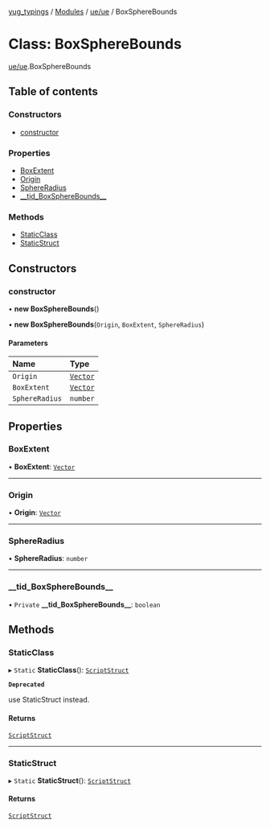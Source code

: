 [yug_typings](../README.md) / [Modules](../modules.md) / [ue/ue](../modules/ue_ue.md) / BoxSphereBounds

# Class: BoxSphereBounds

[ue/ue](../modules/ue_ue.md).BoxSphereBounds

## Table of contents

### Constructors

- [constructor](ue_ue.BoxSphereBounds.md#constructor)

### Properties

- [BoxExtent](ue_ue.BoxSphereBounds.md#boxextent)
- [Origin](ue_ue.BoxSphereBounds.md#origin)
- [SphereRadius](ue_ue.BoxSphereBounds.md#sphereradius)
- [\_\_tid\_BoxSphereBounds\_\_](ue_ue.BoxSphereBounds.md#__tid_boxspherebounds__)

### Methods

- [StaticClass](ue_ue.BoxSphereBounds.md#staticclass)
- [StaticStruct](ue_ue.BoxSphereBounds.md#staticstruct)

## Constructors

### constructor

• **new BoxSphereBounds**()

• **new BoxSphereBounds**(`Origin`, `BoxExtent`, `SphereRadius`)

#### Parameters

| Name | Type |
| :------ | :------ |
| `Origin` | [`Vector`](ue_ue_s.Vector.md) |
| `BoxExtent` | [`Vector`](ue_ue_s.Vector.md) |
| `SphereRadius` | `number` |

## Properties

### BoxExtent

• **BoxExtent**: [`Vector`](ue_ue_s.Vector.md)

___

### Origin

• **Origin**: [`Vector`](ue_ue_s.Vector.md)

___

### SphereRadius

• **SphereRadius**: `number`

___

### \_\_tid\_BoxSphereBounds\_\_

• `Private` **\_\_tid\_BoxSphereBounds\_\_**: `boolean`

## Methods

### StaticClass

▸ `Static` **StaticClass**(): [`ScriptStruct`](ue_ue.ScriptStruct.md)

**`Deprecated`**

use StaticStruct instead.

#### Returns

[`ScriptStruct`](ue_ue.ScriptStruct.md)

___

### StaticStruct

▸ `Static` **StaticStruct**(): [`ScriptStruct`](ue_ue.ScriptStruct.md)

#### Returns

[`ScriptStruct`](ue_ue.ScriptStruct.md)
